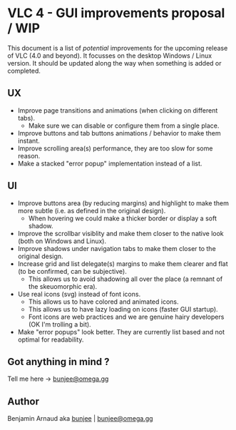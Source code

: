 # VLC 4 - GUI improvements proposal / WIP

This document is a list of *potential* improvements for the upcoming release of VLC 
(4.0 and beyond). It focusses on the desktop Windows / Linux version. It should be updated along 
the way when something is added or completed.

## UX
- Improve page transitions and animations (when clicking on different tabs).
    - Make sure we can disable or configure them from a single place.
- Improve buttons and tab buttons animations / behavior to make them instant.
- Improve scrolling area(s) performance, they are too slow for some reason.
- Make a stacked "error popup" implementation instead of a list.

## UI
- Improve buttons area (by reducing margins) and highlight to make them more subtle
(i.e. as defined in the original design).
    - When hovering we could make a thicker border or display a soft shadow.
- Improve the scrollbar visiblity and make them closer to the native look
(both on Windows and Linux).
- Improve shadows under navigation tabs to make them closer to the original design.
- Increase grid and list delegate(s) margins to make them clearer and flat
(to be confirmed, can be subjective).
    - This allows us to avoid shadowing all over the place (a remnant of the skeuomorphic era).
- Use real icons (svg) instead of font icons.
    - This allows us to have colored and animated icons.
    - This allows us to have lazy loading on icons (faster GUI startup).
    - Font icons are web practices and we are genuine hairy developers (OK I'm trolling a bit).
- Make "error popups" look better. They are currently list based and not optimal for readability.

## Got anything in mind ?

Tell me here -> bunjee@omega.gg

## Author

Benjamin Arnaud aka [bunjee](https://bunjee.me) | <bunjee@omega.gg>
